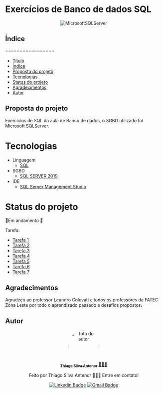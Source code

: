 # Exercícios de Banco de dados SQL

<div align="center">
  
![MicrosoftSQLServer](https://img.shields.io/badge/Microsoft%20SQL%20Server-CC2927?style=for-the-badge&logo=microsoft%20sql%20server&logoColor=white)

</div>

## Índice
=================
<!--ts-->
* [Título](#exercicios-de-banco-de-dados-sql)
* [Índice](#índice)
* [Proposta do projeto](#proposta-do-projeto)
* [Tecnologias](#tecnologias)
* [Status do projeto](#status-do-projeto)
* [Agradecimentos](#agradecimentos)
* [Autor](#autor)
<!--te-->


## Proposta do projeto
Exercicios de SQL da aula de Banco de dados, o SGBD utilizado foi Microsoft SQLServer.

# Tecnologias
- Linguagem
  - [SQL](https://www.w3schools.com/sql/)
- SGBD
  - [SQL SERVER 2019](https://www.microsoft.com/pt-br/sql-server/sql-server-2019)
- IDE
  - [SQL Server Management Studio](https://learn.microsoft.com/en-us/sql/ssms/download-sql-server-management-studio-ssms?view=sql-server-ver16)  

# Status do projeto
🚧Em andamento 🚧

Tarefa:
- [Tarefa 1](https://github.com/thiagosilvaantenor/Banco_de_Dados_Exercicios/tree/main/tarefa_01)
- [Tarefa 2](https://github.com/thiagosilvaantenor/Banco_de_Dados_Exercicios/tree/main/tarefa_02)
- [Tarefa 3](https://github.com/thiagosilvaantenor/Banco_de_Dados_Exercicios/tree/main/tarefa_03)
- [Tarefa 4](https://github.com/thiagosilvaantenor/Banco_de_Dados_Exercicios/tree/main/tarefa_04)
- [Tarefa 5](https://github.com/thiagosilvaantenor/Banco_de_Dados_Exercicios/tree/main/tarefa_05)
- [Tarefa 6](https://github.com/thiagosilvaantenor/Banco_de_Dados_Exercicios/tree/main/tarefa_06)
- [Tarefa 7](https://github.com/thiagosilvaantenor/Banco_de_Dados_Exercicios/tree/main/tarefa_07)

## Agradecimentos
Agradeço ao professor Leandro Colevati e todos os professores da FATEC Zona Leste por todo o aprendizado passado e desafios propostos.

## Autor

<div align="center">
<a href="https://www.linkedin.com/in/thiago-antenor/">
<img style="border-radius: 50%;" src="https://avatars.githubusercontent.com/u/99970279?v=4" width="100px;" alt="foto do autor"/>
 <br />
 <sub><b>Thiago Silva Antenor</b></sub></a> <a href="https://www.linkedin.com/in/thiago-antenor/" title="Linkedin"> 🧑🏾‍💻</a>


Feito por Thiago Silva Antenor 👨🏾‍💻 Entre em contato!

[![Linkedin Badge](https://img.shields.io/badge/-Thiago-blue?style=flat-square&logo=Linkedin&logoColor=white&link=https://www.linkedin.com/in/thiago-antenor/)](https://www.linkedin.com/in/thiago-antenor/) 
[![Gmail Badge](https://img.shields.io/badge/-thiagoantenor31@gmail.com-c14438?style=flat-square&logo=Gmail&logoColor=white&link=mailto:thiagoantenor31.com)](mailto:thiagoantenor31.com)
</div>
